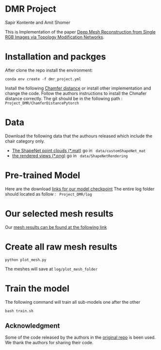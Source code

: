 # DMR Project
Sapir Kontente and Amit Shomer


This is Implementation of the paper [Deep Mesh Reconstruction from Single RGB Images via Topology Modification Networks](https://arxiv.org/abs/1909.00321). 



# Installation and packges

After clone the repo install the environment:
```shelll
conda env create -f dmr_project.yml
```

Install the following [Chamfer distance](https://github.com/ThibaultGROUEIX/ChamferDistancePytorch) or install other implementation and change the code. 
Follow the authors instructions to install the Chmafer distance correctly. 
The git should be in the following path : ``` Project_DMR/ChamferDistancePytorch```

# Data 

Download the following data that the authours released which include the chair category only. 

* [The ShapeNet point clouds (*.mat)](https://drive.google.com/file/d/1Z0d8W4PJnWIoCqt1jM4ziSFd1tgBUHa6/view?usp=sharing) go in ``` data/customShapeNet_mat```
* [the rendered views (*.png)](https://drive.google.com/file/d/1eu2-Qm6T9AhjDkKP6IY-G__ti1N37VBr/view?usp=sharing) go in ``` data/ShapeNetRendering```

# Pre-trained Model
Here are the download [links for our model checkpoint](https://drive.google.com/drive/folders/1_Y7jKgiTt3rxpmcuBAmdq6fLEBuM4-FE?usp=share_link) 
The entire log folder should located as follow : ``` Project_DMR/log```

# Our selected mesh results 
Our [mesh results can be found at the following link](https://drive.google.com/drive/folders/1gOPv8FlQ6_IqXQ0pwZkdXrPecgM9uFaN?usp=sharing)

# Create all raw mesh results 
```
python plot_mesh.py
```
The meshes will save at ```log/plot_mesh_folder```

# Train the model 
The following command will train all sub-models one after the other
```
bash train.sh
```


## Acknowledgment
Some of the code released by the authors in the [original repo](https://github.com/jnypan/TMNet) is been used. We thank the authors for sharing their code.
